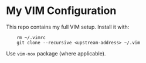 
My VIM Configuration
====================

This repo contains my full VIM setup. Install it with:

```
    rm ~/.vimrc
    git clone --recursive <upstream-address> ~/.vim
```

Use `vim-nox` package (where applicable).
